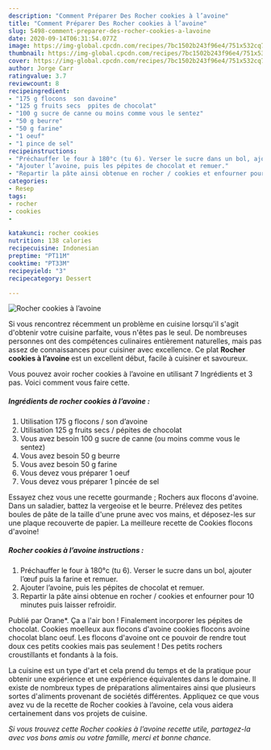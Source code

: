 ```yaml
---
description: "Comment Préparer Des Rocher cookies à l’avoine"
title: "Comment Préparer Des Rocher cookies à l’avoine"
slug: 5498-comment-preparer-des-rocher-cookies-a-lavoine
date: 2020-09-14T06:31:54.077Z
image: https://img-global.cpcdn.com/recipes/7bc1502b243f96e4/751x532cq70/rocher-cookies-a-lavoine-photo-principale-de-la-recette.jpg
thumbnail: https://img-global.cpcdn.com/recipes/7bc1502b243f96e4/751x532cq70/rocher-cookies-a-lavoine-photo-principale-de-la-recette.jpg
cover: https://img-global.cpcdn.com/recipes/7bc1502b243f96e4/751x532cq70/rocher-cookies-a-lavoine-photo-principale-de-la-recette.jpg
author: Jorge Carr
ratingvalue: 3.7
reviewcount: 8
recipeingredient:
- "175 g flocons  son davoine"
- "125 g fruits secs  ppites de chocolat"
- "100 g sucre de canne ou moins comme vous le sentez"
- "50 g beurre"
- "50 g farine"
- "1 oeuf"
- "1 pince de sel"
recipeinstructions:
- "Préchauffer le four à 180°c (tu 6). Verser le sucre dans un bol, ajouter l’œuf puis la farine et remuer."
- "Ajouter l’avoine, puis les pépites de chocolat et remuer."
- "Repartir la pâte ainsi obtenue en rocher / cookies et enfourner pour 10 minutes puis laisser refroidir."
categories:
- Resep
tags:
- rocher
- cookies
- 

katakunci: rocher cookies  
nutrition: 138 calories
recipecuisine: Indonesian
preptime: "PT11M"
cooktime: "PT33M"
recipeyield: "3"
recipecategory: Dessert

---
```



![Rocher cookies à l’avoine](https://img-global.cpcdn.com/recipes/7bc1502b243f96e4/751x532cq70/rocher-cookies-a-lavoine-photo-principale-de-la-recette.jpg)

Si vous rencontrez récemment un problème en cuisine lorsqu'il s'agit d'obtenir votre cuisine parfaite, vous n'êtes pas le seul. De nombreuses personnes ont des compétences culinaires entièrement naturelles, mais pas assez de connaissances pour cuisiner avec excellence. Ce plat <strong> Rocher cookies à l’avoine </strong> est un excellent début, facile à cuisiner et savoureux.

<!--inarticleads1-->

Vous pouvez avoir rocher cookies à l’avoine en utilisant 7 Ingrédients et 3 pas. Voici comment vous faire cette.

##### Ingrédients de rocher cookies à l’avoine :

1. Utilisation 175 g flocons / son d’avoine
1. Utilisation 125 g fruits secs / pépites de chocolat
1. Vous avez besoin 100 g sucre de canne (ou moins comme vous le sentez)
1. Vous avez besoin 50 g beurre
1. Vous avez besoin 50 g farine
1. Vous devez vous préparer 1 oeuf
1. Vous devez vous préparer 1 pincée de sel


Essayez chez vous une recette gourmande ; Rochers aux flocons d&#39;avoine. Dans un saladier, battez la vergeoise et le beurre. Prélevez des petites boules de pâte de la taille d&#39;une prune avec vos mains, et déposez-les sur une plaque recouverte de papier. La meilleure recette de Cookies flocons d&#39;avoine! 

<!--inarticleads2-->

##### Rocher cookies à l’avoine instructions :

1. Préchauffer le four à 180°c (tu 6). Verser le sucre dans un bol, ajouter l’œuf puis la farine et remuer.
1. Ajouter l’avoine, puis les pépites de chocolat et remuer.
1. Repartir la pâte ainsi obtenue en rocher / cookies et enfourner pour 10 minutes puis laisser refroidir.


Publié par Orane*. Ça a l&#39;air bon ! Finalement incorporer les pépites de chocolat. Cookies moelleux aux flocons d&#39;avoine cookies flocons avoine chocolat blanc oeuf. Les flocons d&#39;avoine ont ce pouvoir de rendre tout doux ces petits cookies mais pas seulement ! Des petits rochers croustillants et fondants à la fois. 

<!--inarticleads1-->

<p>
La cuisine est un type d'art et cela prend du temps et de la pratique pour obtenir une expérience et une expérience équivalentes dans le domaine. Il existe de nombreux types de préparations alimentaires ainsi que plusieurs sortes d'aliments provenant de sociétés différentes. Appliquez ce que vous avez vu de la recette de Rocher cookies à l’avoine, cela vous aidera certainement dans vos projets de cuisine.
</p>

<p>
<i>Si vous trouvez cette Rocher cookies à l’avoine recette utile, partagez-la avec vos bons amis ou votre famille, merci et bonne chance.</i>
</p>
